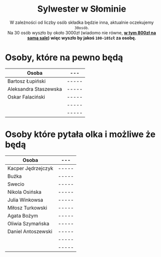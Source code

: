 <div align="center">

# Sylwester w Słominie

W zależności od liczby osób składka będzie inna, aktualnie oczekujemy `30osób`. <br>
Na 30 osób wyszło by około 3000zł (wiadomo nie równe, <b><u>w tym 800zł na samą sale</u><b>) więc wyszło by jakoś
`100-105zł` za osobę. <br>



</div>

# Osoby, które na pewno będą

| Osoba                 | ---   |
|-----------------------|-------|
| Bartosz Łupiński      | ----- |
| Aleksandra Staszewska | ----- |
| Oskar Falaciński      | ----- |
|                       | ----- |
|                       | ----- |

# Osoby które pytała olka i możliwe że będą

| Osoba              | ---   |
|--------------------|-------|
| Kacper Jędrzejczyk | ----- |
| Buźka              | ----- |
| Swecio             | ----- |
| Nikola Osińska     | ----- |
| Julia Winkowsa     | ----- |
| Miłosz Turkowski   | ----- |
| Agata Bożym        | ----- |
| Oliwia Szymańska   | ----- |
| Daniel Antoszewski | ----- |
|                    | ----- |
|                    | ----- |


